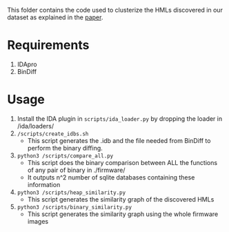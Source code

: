 This folder contains the code used to clusterize the HMLs discovered in our dataset as explained in the [paper](https://degrigis.github.io/bins/heapster.pdf).

# Requirements

1. IDApro 
2. BinDiff 

# Usage

1. Install the IDA plugin in `scripts/ida_loader.py` by dropping the loader in /ida/loaders/
2. `/scripts/create_idbs.sh`
   * This script generates the .idb and the file needed from BinDiff to perform the binary diffing.
3. `python3 /scripts/compare_all.py` 
   * This script does the binary comparison between ALL the functions of any pair of binary in ./firmware/
   * It outputs n^2 number of sqlite databases containing these information
4. `python3 /scripts/heap_similarity.py` 
   * This script generates the similarity graph of the discovered HMLs
5. `python3 /scripts/binary_similarity.py`
   * This script generates the similarity graph using the whole firmware images 
